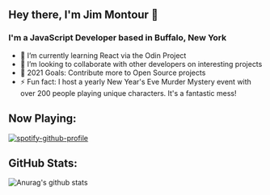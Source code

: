 ## Hey there, I'm Jim Montour 👋

### I'm a JavaScript Developer based in Buffalo, New York
- 🌱 I’m currently learning React via the Odin Project
- 👯 I’m looking to collaborate with other developers on interesting projects
- 🥅 2021 Goals: Contribute more to Open Source projects
- ⚡ Fun fact: I host a yearly New Year's Eve Murder Mystery event with over 200 people playing unique characters.  It's a fantastic mess!

## Now Playing:
[![spotify-github-profile](https://spotify-github-profile.vercel.app/api/view?uid=1229681187&cover_image=true&theme=novatorem)](https://spotify-github-profile.vercel.app/api/view?uid=1229681187&redirect=true)

## GitHub Stats:
![Anurag's github stats](https://github-readme-stats.vercel.app/api?jimmontour=anuraghazra&show_icons=true&theme=radical)

<!-- Definitions -->

[website]: https://jimmontour.com
[twitter]: https://twitter.com/jimmontour
[linkedin]: https://linkedin.com/in/jimmontour
